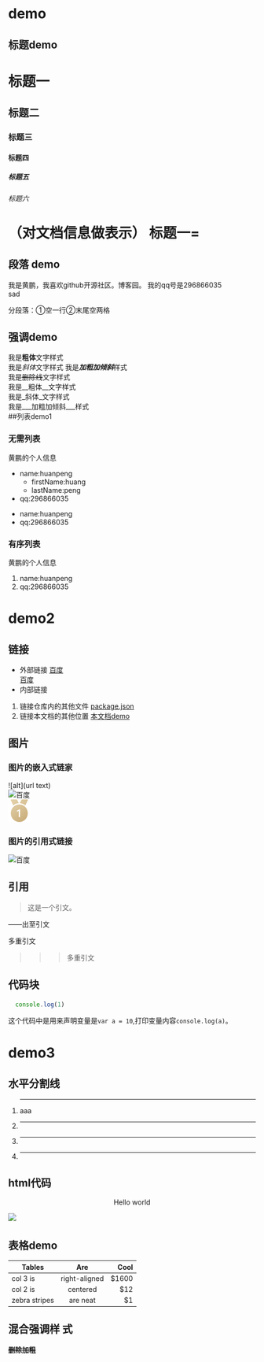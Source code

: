 # demo

## 标题demo
# 标题一
## 标题二
### 标题三
#### 标题四
##### 标题五
###### 标题六
（对文档信息做表示）
标题一= 
===
## 段落 demo

我是黄鹏，我喜欢github开源社区。博客园。
    我的qq号是296866035  
    sad

分段落：①空一行②末尾空两格
## 强调demo
我是**粗体**文字样式  
我是*斜体*文字样式
我是***加粗加倾斜***样式  
我是~~删除线~~文字样式  
我是__粗体__文字样式    
我是_斜体_文字样式  
我是___加粗加倾斜___样式  
##列表demo1

### 无需列表
黄鹏的个人信息
* name:huanpeng 
  - firstName:huang
  - lastName:peng
* qq:296866035
- name:huanpeng 
- qq:296866035
### 有序列表
黄鹏的个人信息
1. name:huanpeng 
2. qq:296866035

# demo2

## 链接
- 外部链接
[百度](http://www.baidu.com)  
[百度]
- 内部链接
 1.  链接仓库内的其他文件 [package.json](./src/pages/HelloWorld.vue)
 2. 链接本文档的其他位置 [本文档demo](README.md#demo2)


## 图片
### 图片的嵌入式链家
![alt](url text)  
![百度](https://www.baidu.com/img/bd_logo1.png?where=super "111")  
![百度](static/images/first.png "111")    

### 图片的引用式链接
![百度][baidu]

## 引用
> 这是一个引文。

——出至引文  

多重引文  
>>> 多重引文

## 代码块

```javascript
  console.log(1)
```
 这个代码中是用来声明变量是`var a = 10`,打印变量内容`console.log(a)`。


# demo3

## 水平分割线

 1. <hr>aaa
 2. ---
 3. ***
 4. ___

 ##  html代码

 <p align='center'>Hello world</p>

 <img   src='https://www.baidu.com/img/bd_logo1.png'/>

 ## 表格demo  

| Tables        | Are           | Cool  |
| ------------- |:-------------:| -----:|
| col 3 is      | right-aligned | $1600 |
| col 2 is      | centered      |   $12 |
| zebra stripes | are neat      |    $1 |

## 混合强调样 式

**~~删除加粗~~**

 [百度]: http://www.baidu.com
 [baidu]:https://www.baidu.com/img/bd_logo1.png?where=super

 [a]:113